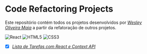 # Code Refactoring Projects

Este repositório contém todos os projetos desenvolvidos por _[Wesley Oliveira Maia](https://www.linkedin.com/in/wesley-maia-433b7b60/)_ a partir da refatoração de outros projetos.

![React](https://img.shields.io/badge/react-%2320232a.svg?style=for-the-badge&logo=react&logoColor=%2361DAFB)  ![HTML5](https://img.shields.io/badge/html5-%23E34F26.svg?style=for-the-badge&logo=html5&logoColor=white) ![CSS3](https://img.shields.io/badge/css3-%231572B6.svg?style=for-the-badge&logo=css3&logoColor=white) 

- [x] _[Lista de Tarefas com React e Context API](https://github.com/Wesley-Maia/desafio-b7web)_
